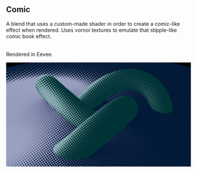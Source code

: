 ## Comic

A blend that uses a custom-made shader in order to create a comic-like effect when rendered.
Uses vornoi textures to emulate that stipple-like comic book effect.
######
Rendered in Eevee.

![Comic](comic.png)